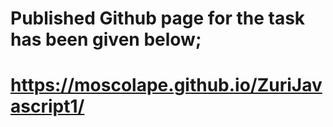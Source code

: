 # Published Github page for the task has been given below;

# https://moscolape.github.io/ZuriJavascript1/
